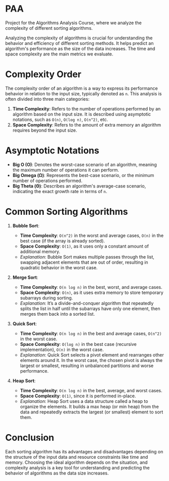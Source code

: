 # PAA
Project for the Algorithms Analysis Course, where we analyze the complexity of different sorting algorithms.

Analyzing the complexity of algorithms is crucial for understanding the behavior and efficiency of different sorting methods. It helps predict an algorithm's performance as the size of the data increases. The time and space complexity are the main metrics we evaluate.

# Complexity Order
The complexity order of an algorithm is a way to express its performance behavior in relation to the input size, typically denoted as `n`. This analysis is often divided into three main categories:

1. **Time Complexity**: Refers to the number of operations performed by an algorithm based on the input size. It is described using asymptotic notations, such as `O(n)`, `O(log n)`, `O(n^2)`, etc.
2. **Space Complexity**: Refers to the amount of extra memory an algorithm requires beyond the input size.

# Asymptotic Notations
- **Big O (O)**: Denotes the worst-case scenario of an algorithm, meaning the maximum number of operations it can perform.
- **Big Omega (Ω)**: Represents the best-case scenario, or the minimum number of operations performed.
- **Big Theta (Θ)**: Describes an algorithm's average-case scenario, indicating the exact growth rate in terms of `n`.

# Common Sorting Algorithms

1. **Bubble Sort**:
   - **Time Complexity**: `O(n^2)` in the worst and average cases, `O(n)` in the best case (if the array is already sorted).
   - **Space Complexity**: `O(1)`, as it uses only a constant amount of additional memory.
   - *Explanation*: Bubble Sort makes multiple passes through the list, swapping adjacent elements that are out of order, resulting in quadratic behavior in the worst case.

2. **Merge Sort**:
   - **Time Complexity**: `O(n log n)` in the best, worst, and average cases.
   - **Space Complexity**: `O(n)`, as it uses extra memory to store temporary subarrays during sorting.
   - *Explanation*: It’s a divide-and-conquer algorithm that repeatedly splits the list in half until the subarrays have only one element, then merges them back into a sorted list.

3. **Quick Sort**:
   - **Time Complexity**: `O(n log n)` in the best and average cases, `O(n^2)` in the worst case.
   - **Space Complexity**: `O(log n)` in the best case (recursive implementation), `O(n)` in the worst case.
   - *Explanation*: Quick Sort selects a pivot element and rearranges other elements around it. In the worst case, the chosen pivot is always the largest or smallest, resulting in unbalanced partitions and worse performance.

4. **Heap Sort**:
   - **Time Complexity**: `O(n log n)` in the best, average, and worst cases.
   - **Space Complexity**: `O(1)`, since it is performed in-place.
   - *Explanation*: Heap Sort uses a data structure called a heap to organize the elements. It builds a max heap (or min heap) from the data and repeatedly extracts the largest (or smallest) element to sort them.

# Conclusion
Each sorting algorithm has its advantages and disadvantages depending on the structure of the input data and resource constraints like time and memory. Choosing the ideal algorithm depends on the situation, and complexity analysis is a key tool for understanding and predicting the behavior of algorithms as the data size increases.
